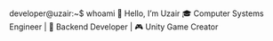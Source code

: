 developer@uzair:~$ whoami
👋 Hello, I’m Uzair
🎓 Computer Systems Engineer | 🔧 Backend Developer | 🎮 Unity Game Creator 
